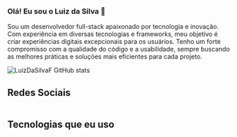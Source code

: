 ### Olá! Eu sou o Luiz da Silva 🤚

<p>
  Sou um desenvolvedor full-stack apaixonado por tecnologia e inovação. Com experiência em diversas tecnologias e frameworks, meu objetivo é criar experiências digitais excepcionais para os usuários. Tenho um forte compromisso com a qualidade do código e a usabilidade, sempre buscando as melhores práticas e soluções mais eficientes para cada projeto.
</p>

![LuizDaSilvaF GitHub stats](https://github-readme-stats.vercel.app/api?username=LuizDaSilvaF&show_icons=true&theme=dracula)

## Redes Sociais
<div>
 <a href="https://www.linkedin.com/in/devluizsilvaofc">
   <img alt="" src="https://img.shields.io/badge/LinkedIn-0077B5?style=for-the-badge&logo=linkedin&logoColor=white"/> 
 </a>
</div>

## Tecnologias que eu uso
<div style="display: inline_block">
  <img align="center" alt="" src="https://img.shields.io/badge/MySQL-00000F?style=for-the-badge&logo=mysql&logoColor=white">
  <img align="center" alt="" src="https://img.shields.io/badge/Docker-2CA5E0?style=for-the-badge&logo=docker&logoColor=white">
  <img align="center" alt="" src="https://img.shields.io/badge/Vue%20js-35495E?style=for-the-badge&logo=vuedotjs&logoColor=4FC08D">
  <img align="center" alt="" src="https://img.shields.io/badge/Spring_Boot-F2F4F9?style=for-the-badge&logo=spring-boot">
  <img align="center" alt="" src="https://img.shields.io/badge/MariaDB-003545?style=for-the-badge&logo=mariadb&logoColor=white">
  <img align="center" alt="" src="https://img.shields.io/badge/PHP-777BB4?style=for-the-badge&logo=php&logoColor=white">
  <img align="center" alt="" src="https://img.shields.io/badge/HTML5-E34F26?style=for-the-badge&logo=html5&logoColor=white">
  <img align="center" alt="" src="https://img.shields.io/badge/CSS3-1572B6?style=for-the-badge&logo=css3&logoColor=white">
  <img align="center" alt="" src="https://img.shields.io/badge/JavaScript-323330?style=for-the-badge&logo=javascript&logoColor=F7DF1E">
</div>
